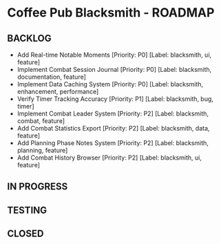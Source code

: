 # Coffee Pub Blacksmith - ROADMAP

<!--
USAGE:
1. To add new items: Add them here in the appropriate section using the format:
   - Your new task title [Priority: P0-P4] [Label: blacksmith, label1, label2]
   They will be automatically created as GitHub Issues.

2. To modify existing items: Edit them in GitHub Issues instead of here.
   This file will be automatically updated to reflect those changes.

EXAMPLE:
- Do that thing [Priority: P2] [Label: blacksmith, enhancement, automation]


This dual workflow allows for easy planning while maintaining GitHub Issues as the source of truth.

PRIORITIES:
P0 - Critical/Blocker
P1 - High Priority
P2 - Medium Priority
P3 - Low Priority
P4 - Low Priority/Low Impact
-->

## BACKLOG

- Add Real-time Notable Moments [Priority: P0] [Label: blacksmith, ui, feature]
- Implement Combat Session Journal [Priority: P0] [Label: blacksmith, documentation, feature]
- Implement Data Caching System [Priority: P0] [Label: blacksmith, enhancement, performance]
- Verify Timer Tracking Accuracy [Priority: P1] [Label: blacksmith, bug, timer]
- Implement Combat Leader System [Priority: P2] [Label: blacksmith, combat, feature]
- Add Combat Statistics Export [Priority: P2] [Label: blacksmith, data, feature]
- Add Planning Phase Notes System [Priority: P2] [Label: blacksmith, planning, feature]
- Add Combat History Browser [Priority: P2] [Label: blacksmith, ui, feature]

## IN PROGRESS



## TESTING



## CLOSED



